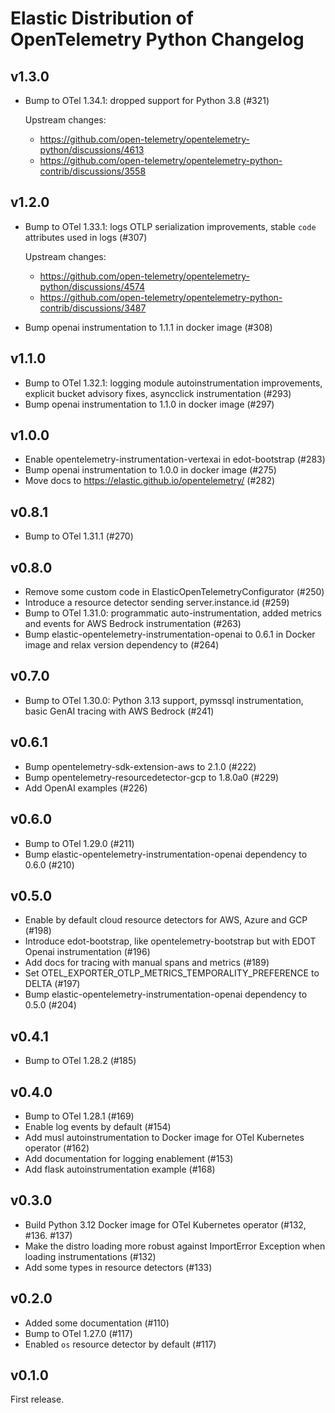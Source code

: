 # Elastic Distribution of OpenTelemetry Python Changelog

## v1.3.0

- Bump to OTel 1.34.1: dropped support for Python 3.8 (#321)

  Upstream changes:
  * https://github.com/open-telemetry/opentelemetry-python/discussions/4613
  * https://github.com/open-telemetry/opentelemetry-python-contrib/discussions/3558

## v1.2.0

- Bump to OTel 1.33.1: logs OTLP serialization improvements, stable `code` attributes used in logs (#307)

  Upstream changes:
  * https://github.com/open-telemetry/opentelemetry-python/discussions/4574
  * https://github.com/open-telemetry/opentelemetry-python-contrib/discussions/3487
- Bump openai instrumentation to 1.1.1 in docker image (#308)

## v1.1.0

- Bump to OTel 1.32.1: logging module autoinstrumentation improvements, explicit bucket advisory fixes, asyncclick instrumentation (#293)
- Bump openai instrumentation to 1.1.0 in docker image (#297)

## v1.0.0

- Enable opentelemetry-instrumentation-vertexai in edot-bootstrap (#283)
- Bump openai instrumentation to 1.0.0 in docker image (#275)
- Move docs to https://elastic.github.io/opentelemetry/ (#282)

## v0.8.1

- Bump to OTel 1.31.1 (#270)

## v0.8.0

- Remove some custom code in ElasticOpenTelemetryConfigurator (#250)
- Introduce a resource detector sending server.instance.id (#259)
- Bump to OTel 1.31.0: programmatic auto-instrumentation, added metrics and events for AWS Bedrock instrumentation (#263)
- Bump elastic-opentelemetry-instrumentation-openai to 0.6.1 in Docker image and relax version dependency to (#264)

## v0.7.0

- Bump to OTel 1.30.0: Python 3.13 support, pymssql instrumentation, basic GenAI tracing with AWS Bedrock (#241)

## v0.6.1

- Bump opentelemetry-sdk-extension-aws to 2.1.0 (#222)
- Bump opentelemetry-resourcedetector-gcp to 1.8.0a0 (#229)
- Add OpenAI examples (#226)

## v0.6.0

- Bump to OTel 1.29.0 (#211)
- Bump elastic-opentelemetry-instrumentation-openai dependency to 0.6.0 (#210)

## v0.5.0

- Enable by default cloud resource detectors for AWS, Azure and GCP (#198)
- Introduce edot-bootstrap, like opentelemetry-bootstrap but with EDOT Openai instrumentation (#196)
- Add docs for tracing with manual spans and metrics (#189)
- Set OTEL_EXPORTER_OTLP_METRICS_TEMPORALITY_PREFERENCE to DELTA (#197)
- Bump elastic-opentelemetry-instrumentation-openai dependency to 0.5.0 (#204)

## v0.4.1

- Bump to OTel 1.28.2 (#185)

## v0.4.0

- Bump to OTel 1.28.1 (#169)
- Enable log events by default (#154)
- Add musl autoinstrumentation to Docker image for OTel Kubernetes operator (#162)
- Add documentation for logging enablement (#153)
- Add flask autoinstrumentation example (#168)

## v0.3.0

- Build Python 3.12 Docker image for OTel Kubernetes operator (#132, #136. #137)
- Make the distro loading more robust against ImportError
  Exception when loading instrumentations (#132)
- Add some types in resource detectors (#133)

## v0.2.0

- Added some documentation (#110)
- Bump to OTel 1.27.0 (#117)
- Enabled `os` resource detector by default (#117)

## v0.1.0

First release.
